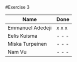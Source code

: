 #Exercise 3

| Name             | Done  |
|------------------| ------|
| Emmanuel Adedeji | x x x |
| Eelis Kuisma     | - - - |
| Miska Turpeinen  | - - - |
| Nam Vu           | - - - |
